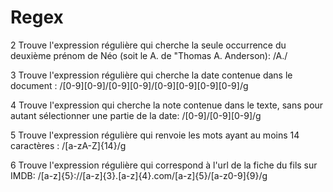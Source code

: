 # Regex

2 Trouve l'expression régulière qui cherche la seule occurrence du deuxième prénom de Néo (soit le A. de "Thomas A. Anderson): /A./

3 Trouve l'expression régulière qui cherche la date contenue dans le document : /[0-9][0-9]\/[0-9][0-9]\/[0-9][0-9][0-9][0-9]/g

4 Trouve l'expression qui cherche la note contenue dans le texte, sans pour autant sélectionner une partie de la date: /[0-9]\/[0-9][0-9]/g

5 Trouve l'expression régulière qui renvoie les mots ayant au moins 14 caractères : /[a-zA-Z]{14}/g

6 Trouve l'expression régulière qui correspond à l'url de la fiche du fils sur IMDB: /[a-z]{5}:\/\/[a-z]{3}.[a-z]{4}.com\/[a-z]{5}\/[a-z0-9]{9}/g
